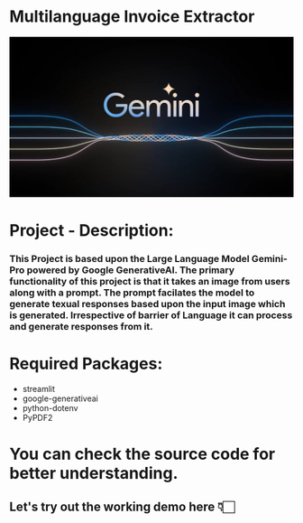 # Multilanguage Invoice Extractor

![Alt text](image.png)

# Project - Description:

### This Project is based upon the Large Language Model Gemini-Pro powered by Google GenerativeAI. The primary functionality of this project is that it takes an image from users along with a prompt. The prompt facilates the model to generate texual responses based upon the input image which is generated. Irrespective of barrier of Language it can process and generate responses from it. 


# Required Packages:
- streamlit
- google-generativeai
- python-dotenv
- PyPDF2


# You can check the source code for better understanding.

## Let's try out the working demo here 👇🏻
